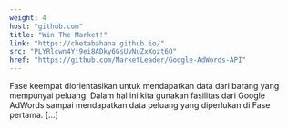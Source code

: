```yaml
---
weight: 4
host: "github.com"
title: "Win The Market!"
link: "https://chetabahana.github.io/"
src: "PLYRlcwn4Yj9ei8ADky6GsUvNuZxXozt6O"
href: "https://github.com/MarketLeader/Google-AdWords-API"
---
```

Fase keempat diorientasikan untuk mendapatkan data dari barang yang mempunyai peluang. Dalam hal ini kita gunakan fasilitas dari Google AdWords sampai mendapatkan data peluang yang diperlukan di Fase pertama. [...]

